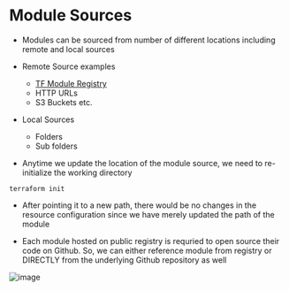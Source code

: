 # Module Sources
- Modules can be sourced from number of different locations including remote and local sources
- Remote Source examples
    - [TF Module Registry](https://registry.terraform.io/browse/modules)
    - HTTP URLs
    - S3 Buckets etc.

- Local Sources
    - Folders
    - Sub folders

- Anytime we update the location of the module source, we need to re-initialize the working directory

```hcl
terraform init
```
- After pointing it to a new path, there would be no changes in the resource configuration since we have merely updated the path of the module

- Each module hosted on public registry is requried to open source their code on Github. So, we can either reference module from registry or DIRECTLY from the underlying Github repository as well

![image](https://github.com/niravmsoni/terraform-aws/assets/6556021/bdcd86c1-d7cb-4863-9d9d-dc90998e4374)
